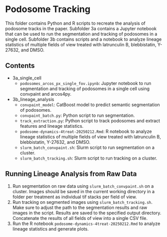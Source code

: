 # Podosome Tracking

This folder contains Python and R scripts to recreate the analysis of podosome tracks in the paper. 
Subfolder 3a contains a Jupyter notebook that can be used to run the segmentation and tracking of podosomes in a single cell.
Subfolder 3b contains scripts and a notebook to analyze lineage statistics of multiple fields of view treated with latrunculin B, blebbistatin, Y-27632, and DMSO.

## Contents

- 3a_single_cell
    - `podosomes_arcos_px_single_fov.ipynb`: Jupyter notebook to run segmentation and tracking of podosomes in a single cell using convpaint and arcos4py.
- 3b_lineage_analysis
    - `convpaint_model`: CatBoost model to predict semantic segmentation of podosomes.
    - `convpaint_batch.py`: Python script to run segmentation.
    - `track_extraction.py`: Python script to track podosomes and extract features and lineage statistics.
    - `podosome-dynamics-4treat-20250212.Rmd`: R notebook to analyze lineage statistics of multiple fields of view treated with latrunculin B, blebbistatin, Y-27632, and DMSO.
    - `slurm_batch_convpaint.sh`: Slurm script to run segmentation on a cluster.
    - `slurm_batch_tracking.sh`: Slurm script to run tracking on a cluster.

## Running Lineage Analysis from Raw Data
1. Run segmentation on raw data using `slurm_batch_convpaint.sh` on a cluster. Images should be saved in the current working directory in a folder per treatment as individual tif stacks per field of view.
2. Run tracking on segmented images using `slurm_batch_tracking.sh`. Make sure to adjust the path to the segmentation results and raw images in the script. Results are saved to the specified output directory. Concatenate the results of all fields of view into a single CSV file.
3. Run the R notebook `podosome-dynamics-4treat-20250212.Rmd` to analyze lineage statistics and generate plots.

